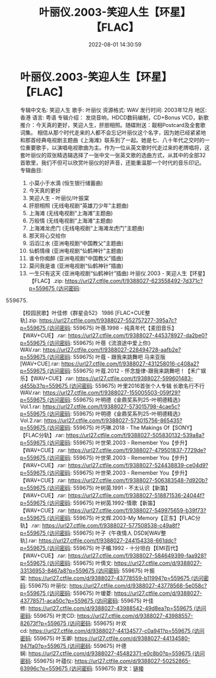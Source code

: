 ﻿---
title: 叶丽仪.2003-笑迎人生【环星】【FLAC】
date: 2022-08-01 14:30:59
categories: APE、FLAC、MP3
tags: 华语中文
---
# 叶丽仪.2003-笑迎人生【环星】【FLAC】

专辑中文名: 笑迎人生
歌手: 叶丽仪
资源格式: WAV
发行时间: 2003年12月
地区: 香港
语言: 粤语
专辑介绍：
发烧音响，HDCD数码编制，CD+Bonus
VCD，新歌推介：今天真的更好，笑迎人生，肝胆相照。随碟附送：靓相Postcard及全套歌词集。
相信从那个时代走来的人都不会忘记叶丽仪这个名字，因为她已经紧紧地和那首经典电视剧主题曲《上海滩》联系到了一起。她是七、八十年代之交时的一位重要歌手，以演唱电视歌曲为主。作为一位从英文歌时代走过来的老牌唱将，这套叶丽仪的双张精选辑选择了一张中文一张英文歌的选曲方式，从其中的全部32首歌里，我们不但可以欣赏叶丽仪的好声音，还能重温那一个时代的音乐印记。
专辑曲目:
01. 小莫小于水滴 (恒生银行储蓄曲)
02. 今天真的更好
03. 笑迎人生 - 叶丽仪/叶振棠
04. 肝胆相照 (无线电视剧“英雄刀少年”主题曲)
05. 上海滩 (无线电视剧“上海滩”主题曲)
06. 万般情 (无线电视剧“上海滩”主题曲)
07. 上海滩龙虎门
(无线电视剧“上海滩龙虎门”主题曲)
08. 那天将心交给你
09. 滔滔江水 (亚洲电视剧“中国教父”主题曲)
10. 仙鹤情缘 (亚洲电视剧“仙鹤神针”主题曲)
11. 谁令你痴醉 (亚洲电视剧“中国教父”插曲)
12. 莫问我是谁 (亚洲电视剧“仙鹤神针”插曲)
13. 一生只有这天 (亚洲电视剧“仙鹤神针”插曲)
叶丽仪.2003 - 笑迎人生【环星】【FLAC】.zip: https://url27.ctfile.com/f/9388027-623558492-7d371c?p=559675 (访问密码:
559675)
【校园民歌】叶佳修《群星会52》 1986 [FLAC+CUE整轨].zip: https://url27.ctfile.com/f/9388027-552757277-395a7c?p=559675 (访问密码:
559675)
叶蓓.1998 - 纯真年代【麦田音乐】【WAV+CUE】.rar: https://url27.ctfile.com/f/9388027-445378927-da2be0?p=559675 (访问密码:
559675)
叶蓓《流浪途中爱上你》WAV.rar: https://url27.ctfile.com/f/9388027-228494728-aafb2e?p=559675 (访问密码:
559675)
叶蔻 - 跟我来跳舞吧 马来亚版[WAV+CUE].rar: https://url27.ctfile.com/f/9388027-431258016-c408a2?p=559675 (访问密码:
559675)
叶蔻.2012 -
怀念旋律-跟我来跳舞吧！【禾广娱乐】【WAV+CUE】.rar: https://url27.ctfile.com/f/9388027-599601483-d455b3?p=559675 (访问密码:
559675)
叶里2016首张个人专辑 长歌名行不行 WAV.rar: https://url27.ctfile.com/f/9388027-155005503-059f29?p=559675 (访问密码:
559675)
叶明德《金鼎奖系列25-叶明德精选》Vol.1.rar: https://url27.ctfile.com/f/9388027-573015798-4cae5c?p=559675 (访问密码:
559675)
叶明德《金鼎奖系列25-叶明德精选》Vol.2.rar: https://url27.ctfile.com/f/9388027-573015756-865435?p=559675 (访问密码:
559675)
叶巧琳.2018 - The Makings
Of【SONY】【FLAC分轨】.rar: https://url27.ctfile.com/f/9388027-505830132-539a8a?p=559675 (访问密码:
559675)
叶世荣.2003 - Remember You【步升】【WAV+CUE】.rar: https://url27.ctfile.com/f/9388027-479501837-7729de?p=559675 (访问密码:
559675)
叶世荣.2003 - Remember You【步升】【WAV+CUE】.rar: https://url27.ctfile.com/f/9388027-524438839-ce04d9?p=559675 (访问密码:
559675)
叶世荣.2003 - Remember You【步升】【WAV+CUE】.rar: https://url27.ctfile.com/f/9388027-506383548-7d920b?p=559675 (访问密码:
559675)
叶树茵.1991 - 不太认识【新笛】【WAV+CUE】.rar: https://url27.ctfile.com/f/9388027-518871536-24044f?p=559675 (访问密码:
559675)
叶树茵.1992-情歌【新笛】【WAV+CUE】.rar: https://url27.ctfile.com/f/9388027-549975659-b39f73?p=559675 (访问密码:
559675)
叶文辉.2003-My Memory【正东】【FLAC分轨】.rar: https://url27.ctfile.com/f/9388027-577508538-c49a8f?p=559675 (访问密码:
559675)
叶子《午夜情人 DSD》[WAV整轨].rar: https://url27.ctfile.com/f/9388027-244154338-661ddc?p=559675 (访问密码:
559675)
叶子楣.1992 - 十分坦白【EMI百代】【WAV+CUE】.rar: https://url27.ctfile.com/f/9388027-584649399-faa928?p=559675 (访问密码:
559675)
叶倩文: https://url27.ctfile.com/d/9388027-33136953-8467a8?p=559675 (访问密码:
559675)
叶振棠: https://url27.ctfile.com/d/9388027-43778559-b11994?p=559675 (访问密码:
559675)
叶丽仪: https://url27.ctfile.com/d/9388027-43778568-5e058c?p=559675 (访问密码:
559675)
叶瑷菱: https://url27.ctfile.com/d/9388027-43778571-aca50c?p=559675 (访问密码:
559675)
叶佳修: https://url27.ctfile.com/d/9388027-43988542-49d8ea?p=559675 (访问密码:
559675)
叶灵CD: https://url27.ctfile.com/d/9388027-43988557-82673f?p=559675 (访问密码:
559675)
叶欢cd: https://url27.ctfile.com/d/9388027-44134577-c0a941?p=559675 (访问密码:
559675)
叶玉卿: https://url27.ctfile.com/d/9388027-44134580-947fa0?p=559675 (访问密码:
559675)
叶德娴: https://url27.ctfile.com/d/9388027-45482371-e0c8b0?p=559675 (访问密码:
559675)
叶蕴仪: https://url27.ctfile.com/d/9388027-50252865-63996c?p=559675 (访问密码:
559675)
原文：[链接](https://blog.sina.com.cn/s/blog_1647c7e7601030ync.html)